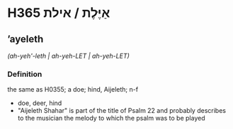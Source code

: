 # H365 אַיֶּלֶת / אילת

## ʼayeleth

_(ah-yeh'-leth | ah-yeh-LET | ah-yeh-LET)_

### Definition

the same as H0355; a doe; hind, Aijeleth; n-f

- doe, deer, hind
- &quot;Aijeleth Shahar&quot; is part of the title of Psalm 22 and probably describes to the musician the melody to which the psalm was to be played
